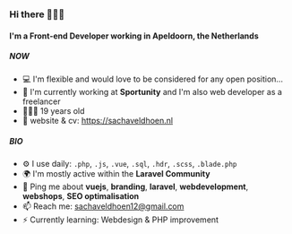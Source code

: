 ### Hi there 🙋🏼‍♂️

#### I'm a Front-end Developer working in Apeldoorn, the Netherlands

##### NOW

- 💻 I'm flexible and would love to be considered for any open position…
- 🏢 I'm currently working at **Sportunity** and I'm also web developer as a freelancer
- 🧑🏼‍💻 19 years old
- 🥸 website & cv: https://sachaveldhoen.nl

##### BIO

- ⚙️ I use daily: `.php`, `.js`, `.vue`, `.sql`, `.hdr`, `.scss`, `.blade.php`
- 🌍 I'm mostly active within the **Laravel Community**
- 💬 Ping me about **vuejs**, **branding**, **laravel**, **webdevelopment**, **webshops**, **SEO optimalisation**
- 📫 Reach me: sachaveldhoen12@gmail.com
- ⚡️ Currently learning: Webdesign & PHP improvement
